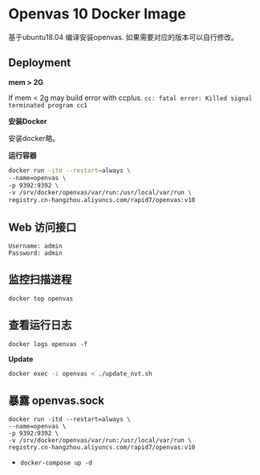 # Openvas 10 Docker Image

基于ubuntu18.04 编译安装openvas. 如果需要对应的版本可以自行修改。

## Deployment

**mem > 2G**

If mem < 2g may build error with ccplus.
`cc: fatal error: Killed signal terminated program cc1`

**安装Docker**

安装docker略。

**运行容器**

```bash 
docker run -itd --restart=always \
--name=openvas \
-p 9392:9392 \
-v /srv/docker/openvas/var/run:/usr/local/var/run \
registry.cn-hangzhou.aliyuncs.com/rapid7/openvas:v10
```

## Web 访问接口
```
Username: admin
Password: admin
```

## 监控扫描进程

```
docker top openvas
```

## 查看运行日志
```
docker logs openvas -f 
```


**Update**
```bash 
docker exec -i openvas < ./update_nvt.sh 

```

## 暴露 openvas.sock
```
docker run -itd --restart=always \
--name=openvas \
-p 9392:9392 \
-v /srv/docker/openvas/var/run:/usr/local/var/run \
registry.cn-hangzhou.aliyuncs.com/rapid7/openvas:v10
```
- `docker-compose up -d`

